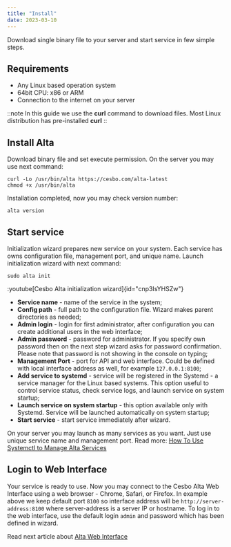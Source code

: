 ```yaml
---
title: "Install"
date: 2023-03-10
---
```


Download single binary file to your server and start service in few simple steps.

## Requirements

- Any Linux based operation system
- 64bit CPU: x86 or ARM
- Connection to the internet on your server

::note
In this guide we use the **curl** command to download files. Most Linux distribution has pre-installed **curl**
::

## Install Alta

Download binary file and set execute permission. On the server you may use next command:

```
curl -Lo /usr/bin/alta https://cesbo.com/alta-latest
chmod +x /usr/bin/alta
```

Installation completed, now you may check version number:

```
alta version
```

## Start service

Initialization wizard prepares new service on your system. Each service has owns configuration file, management port, and unique name. Launch initialization wizard with next command:

```
sudo alta init
```

:youtube[Cesbo Alta initialization wizard]{id="cnp3IsYHSZw"}

- **Service name** - name of the service in the system;
- **Config path** - full path to the configuration file. Wizard makes parent directories as needed;
- **Admin login** - login for first administrator, after configuration you can create additional users in the web interface;
- **Admin password** - password for administrator. If you specify own password then on the next step wizard asks for password confirmation. Please note that password is not showing in the console on typing;
- **Management Port** - port for API and web interface. Could be defined with local interface address as well, for example `127.0.0.1:8100`;
- **Add service to systemd** - service will be registered in the Systemd - a service manager for the Linux based systems. This option useful to control service status, check service logs, and launch service on system startup;
- **Launch service on system startup** - this option available only with Systemd. Service will be launched automatically on system startup;
- **Start service** - start service immediately after wizard.

On your server you may launch as many services as you want. Just use unique service name and management port. Read more:
[How To Use Systemctl to Manage Alta Services](../../admin-guide/administration/manage-services)

## Login to Web Interface

Your service is ready to use. Now you may connect to the Cesbo Alta Web Interface using a web browser - Chrome, Safari, or Firefox. In example above we keep default port `8100` so interface address will be `http://server-address:8100` where server-address is a server IP or hostname.
To log in to the web interface, use the default login `admin` and password which has been defined in wizard.

Read next article about [Alta Web Interface](web-interface)
